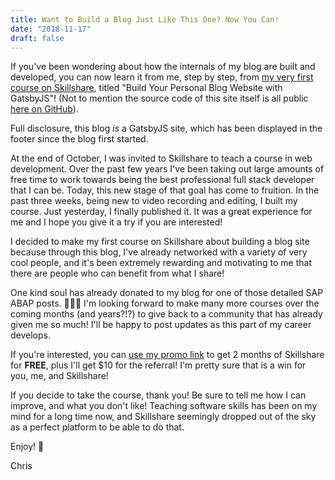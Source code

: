 ```yaml
---
title: Want to Build a Blog Just Like This One? Now You Can!
date: "2018-11-17"
draft: false
---
```


If you've been wondering about how the internals of my blog are built and developed, you can now learn it from me, step by step, from [my very first course on Skillshare](https://skl.sh/2qGtFlG), titled "Build Your Personal Blog Website with GatsbyJS"! (Not to mention the source code of this site itself is all public [here on GitHub](https://github.com/frewinchristopher/chrisfrew.in)). 

Full disclosure, this blog _is_ a GatsbyJS site, which has been displayed in the footer since the blog first started.

At the end of October, I was invited to Skillshare to teach a course in web development. Over the past few years I've been taking out large amounts of free time to work towards being the best professional full stack developer that I can be. Today, this new stage of that goal has come to fruition. In the past three weeks, being new to video recording and editing, I built my course. Just yesterday, I finally published it. It was a great experience for me and I hope you give it a try if you are interested!

I decided to make my first course on Skillshare about building a blog site because through this blog, I've already networked with a variety of very cool people, and it's been extremely rewarding and motivating to me that there are people who can benefit from what I share! 

One kind soul has already donated to my blog for one of those detailed SAP ABAP posts. 🙏🙏🙏 I'm looking forward to make many more courses over the coming months (and years?!?) to give back to a community that has already given me so much! I'll be happy to post updates as this part of my career develops.

If you're interested, you can [use my promo link](https://skl.sh/2qGtFlG) to get 2 months of Skillshare for **FREE**, plus I'll get $10 for the referral! I'm pretty sure that is a win for you, me, and Skillshare!

If you decide to take the course, thank you! Be sure to tell me how I can improve, and what you don't like! Teaching software skills has been on my mind for a long time now, and Skillshare seemingly dropped out of the sky as a perfect platform to be able to do that.

Enjoy! :beer:

Chris